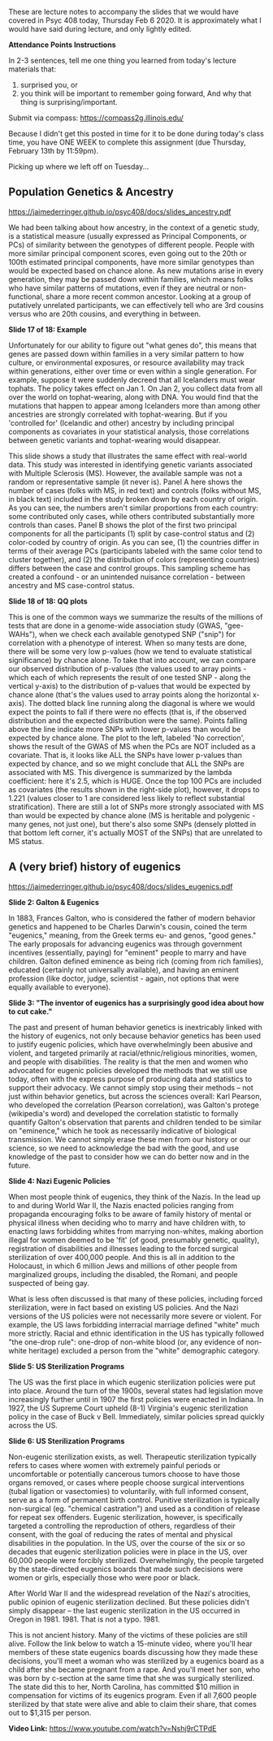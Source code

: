 These are lecture notes to accompany the slides that we would have covered in Psyc 408 today, Thursday Feb 6 2020. It is approximately what I would have said during lecture, and only lightly edited.

**Attendance Points Instructions**

In 2-3 sentences, tell me one thing you learned from today's lecture materials that:
1.	surprised you, or
2.	you think will be important to remember going forward,
And why that thing is surprising/important.

Submit via compass: <https://compass2g.illinois.edu/>

Because I didn't get this posted in time for it to be done during today's class time, you have ONE WEEK to complete this assignment (due Thursday, February 13th by 11:59pm).
 

Picking up where we left off on Tuesday...
 
## Population Genetics & Ancestry 
<https://jaimederringer.github.io/psyc408/docs/slides_ancestry.pdf>
 
We had been talking about how ancestry, in the context of a genetic study, is a statistical measure (usually expressed as Principal Components, or PCs) of similarity between the genotypes of different people. People with more similar principal component scores, even going out to the 20th or 100th estimated principal components, have more similar genotypes than would be expected based on chance alone. As new mutations arise in every generation, they may be passed down within families, which means folks who have similar patterns of mutations, even if they are neutral or non-functional, share a more recent common ancestor. Looking at a group of putatively unrelated participants, we can effectively tell who are 3rd cousins versus who are 20th cousins, and everything in between.
 
**Slide 17 of 18: Example**
 
Unfortunately for our ability to figure out "what genes do", this means that genes are passed down within families in a very similar pattern to how culture, or environmental exposures, or resource availability may track within generations, either over time or even within a single generation. For example, suppose it were suddenly decreed that all Icelanders must wear tophats. The policy takes effect on Jan 1. On Jan 2, you collect data from all over the world on tophat-wearing, along with DNA. You would find that the mutations that happen to appear among Icelanders more than among other ancestries are strongly correlated with tophat-wearing. But if you 'controlled for' (Icelandic and other) ancestry by including principal components as covariates in your statistical analysis, those correlations between genetic variants and tophat-wearing would disappear.
 
This slide shows a study that illustrates the same effect with real-world data. This study was interested in identifying genetic variants associated with Multiple Sclerosis (MS). However, the available sample was not a random or representative sample (it never is). Panel A here shows the number of cases (folks with MS, in red text) and controls (folks without MS, in black text) included in the study broken down by each country of origin. As you can see, the numbers aren't similar proportions from each country: some contributed only cases, while others contributed substantially more controls than cases. Panel B shows the plot of the first two principal components for all the participants (1) split by case-control status and (2) color-coded by country of origin. As you can see, (1) the countries differ in terms of their average PCs (participants labeled with the same color tend to cluster together), and (2) the distribution of colors (representing countries) differs between the case and control groups. This sampling scheme has created a confound - or an unintended nuisance correlation - between ancestry and MS case-control status.
 
**Slide 18 of 18: QQ plots**
 
This is one of the common ways we summarize the results of the millions of tests that are done in a genome-wide association study (GWAS, "gee-WAHs"), when we check each available genotyped SNP ("snip") for correlation with a phenotype of interest. When so many tests are done, there will be some very low p-values (how we tend to evaluate statistical significance) by chance alone. To take that into account, we can compare our observed distribution of p-values (the values used to array points - which each of which represents the result of one tested SNP - along the vertical y-axis) to the distribution of p-values that would be expected by chance alone (that's the values used to array points along the horizontal x-axis). The dotted black line running along the diagonal is where we would expect the points to fall if there were no effects (that is, if the observed distribution and the expected distribution were the same). Points falling above the line indicate more SNPs with lower p-values than would be expected by chance alone. The plot to the left, labeled 'No correction', shows the result of the GWAS of MS when the PCs are NOT included as a covariate. That is, it looks like ALL the SNPs have lower p-values than expected by chance, and so we might conclude that ALL the SNPs are associated with MS. This divergence is summarized by the lambda coefficient: here it's 2.5, which is HUGE. Once the top 100 PCs are included as covariates (the results shown in the right-side plot), however, it drops to 1.221 (values closer to 1 are considered less likely to reflect substantial stratification). There are still a lot of SNPs more strongly associated with MS than would be expected by chance alone (MS is heritable and polygenic - many genes, not just one), but there's also some SNPs (densely plotted in that bottom left corner, it's actually MOST of the SNPs) that are unrelated to MS status.
 
## A (very brief) history of eugenics
<https://jaimederringer.github.io/psyc408/docs/slides_eugenics.pdf>
 
**Slide 2: Galton & Eugenics**
 
In 1883, Frances Galton, who is considered the father of modern behavior genetics and happened to be Charles Darwin's cousin, coined the term "eugenics," meaning, from the Greek terms eu- and genos, "good genes." The early proposals for advancing eugenics was through government incentives (essentially, paying) for "eminent" people to marry and have children. Galton defined eminence as being rich (coming from rich families), educated (certainly not universally available), and having an eminent profession (like doctor, judge, scientist - again, not options that were equally available to everyone).
 
**Slide 3: "The inventor of eugenics has a surprisingly good idea about how to cut cake."**
 
The past and present of human behavior genetics is inextricably linked with the history of eugenics, not only because behavior genetics has been used to justify eugenic policies, which have overwhelmingly been abusive and violent, and targeted primarily at racial/ethnic/religious minorities, women, and people with disabilities. The reality is that the men and women who advocated for eugenic policies developed the methods that we still use today, often with the express purpose of producing data and statistics to support their advocacy. We cannot simply stop using their methods – not just within behavior genetics, but across the sciences overall: Karl Pearson, who developed the correlation (Pearson correlation), was Galton's protege (wikipedia's word) and developed the correlation statistic to formally quantify Galton's observation that parents and children tended to be similar on "eminence," which he took as necessarily indicative of biological transmission. We cannot simply erase these men from our history or our science, so we need to acknowledge the bad with the good, and use knowledge of the past to consider how we can do better now and in the future.
 
**Slide 4: Nazi Eugenic Policies**
 
When most people think of eugenics, they think of the Nazis. In the lead up to and during World War II, the Nazis enacted policies ranging from propaganda encouraging folks to be aware of family history of mental or physical illness when deciding who to marry and have children with, to enacting laws forbidding whites from marrying non-whites, making abortion illegal for women deemed to be 'fit' (of good, presumably genetic, quality), registration of disabilities and illnesses leading to the forced surgical sterilization of over 400,000 people. And this is all in addition to the Holocaust, in which 6 million Jews and millions of other people from marginalized groups, including the disabled, the Romani, and people suspected of being gay.

What is less often discussed is that many of these policies, including forced sterilization, were in fact based on existing US policies. And the Nazi versions of the US policies were not necessarily more severe or violent. For example, the US laws forbidding interracial marriage defined "white" much more strictly. Racial and ethnic identification in the US has typically followed "the one-drop rule": one-drop of non-white blood (or, any evidence of non-white heritage) excluded a person from the "white" demographic category.
 
**Slide 5: US Sterilization Programs**
 
The US was the first place in which eugenic sterilization policies were put into place. Around the turn of the 1900s, several states had legislation move increasingly further until in 1907 the first policies were enacted in Indiana. In 1927, the US Supreme Court upheld (8-1) Virginia's eugenic sterilization policy in the case of Buck v Bell. Immediately, similar policies spread quickly across the US.
 
**Slide 6: US Sterilization Programs**
 
Non-eugenic sterilization exists, as well. Therapeutic sterilization typically refers to cases where women with extremely painful periods or uncomfortable or potentially cancerous tumors choose to have those organs removed, or cases where people choose surgical interventions (tubal ligation or vasectomies) to voluntarily, with full informed consent, serve as a form of permanent birth control. Punitive sterilization is typically non-surgical (eg. "chemical castration") and used as a condition of release for repeat sex offenders. Eugenic sterilization, however, is specifically targeted a controlling the reproduction of others, regardless of their consent, with the goal of reducing the rates of mental and physical disabilities in the population. In the US, over the course of the six or so decades that eugenic sterilization policies were in place in the US, over 60,000 people were forcibly sterilized. Overwhelmingly, the people targeted by the state-directed eugenics boards that made such decisions were women or girls, especially those who were poor or black.
 
After World War II and the widespread revelation of the Nazi's atrocities, public opinion of eugenic sterilization declined. But these policies didn't simply disappear – the last eugenic sterilization in the US occurred in Oregon in 1981. 1981. That is not a typo. 1981.
 
This is not ancient history. Many of the victims of these policies are still alive. Follow the link below to watch a 15-minute video, where you'll hear members of these state eugenics boards discussing how they made these decisions, you'll meet a woman who was sterilized by a eugenics board as a child after she became pregnant from a rape. And you'll meet her son, who was born by c-section at the same time that she was surgically sterilized. The state did this to her, North Carolina, has committed $10 million in compensation for victims of its eugenics program. Even if all 7,600 people sterilized by that state were alive and able to claim their share, that comes out to $1,315 per person.
 
**Video Link:**
<https://www.youtube.com/watch?v=Nshj9rCTPdE>
